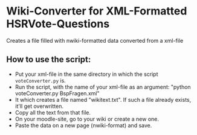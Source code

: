 # Wiki-Converter for XML-Formatted HSRVote-Questions
Creates a file filled with nwiki-formatted data converted from a xml-file

## How to use the script:
- Put your xml-file in the same directory in which the script ```voteConverter.py``` is.
- Run the script, with the name of your xml-file as an argument: "python voteConverter.py BspFragen.xml"
- It which creates a file named "wikitext.txt". If such a file already exists, it'll get overwritten.
- Copy all the text from that file.
- On your moodle-site, go to your wiki or create a new one.
- Paste the data on a new page (nwiki-format) and save.
